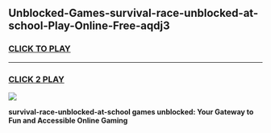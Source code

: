 
## Unblocked-Games-survival-race-unblocked-at-school-Play-Online-Free-aqdj3
<h3>
<a href="https://premium76.site?title=survival-race-unblocked-at-school&ref=26A">CLICK TO PLAY</a></h3>
<hr>

<h3>
<a href="https://premium76.site?title=survival-race-unblocked-at-school&ref=26A">CLICK 2 PLAY</a>
  
</h3>

<a href="https://premium76.site?title=survival-race-unblocked-at-school&ref=26A"><img src="https://clearcache.store/games.png"></a>


**survival-race-unblocked-at-school games unblocked: Your Gateway to Fun and Accessible Online Gaming**
